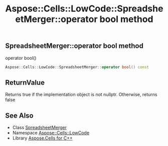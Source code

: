 ﻿---
title: Aspose::Cells::LowCode::SpreadsheetMerger::operator bool method
linktitle: operator bool
second_title: Aspose.Cells for C++ API Reference
description: 'Aspose::Cells::LowCode::SpreadsheetMerger::operator bool method. operator bool() in C++.'
type: docs
weight: 400
url: /cpp/aspose.cells.lowcode/spreadsheetmerger/operator_bool/
---
## SpreadsheetMerger::operator bool method


operator bool()

```cpp
Aspose::Cells::LowCode::SpreadsheetMerger::operator bool() const
```


## ReturnValue

Returns true if the implementation object is not nullptr. Otherwise, returns false

## See Also

* Class [SpreadsheetMerger](../)
* Namespace [Aspose::Cells::LowCode](../../)
* Library [Aspose.Cells for C++](../../../)
